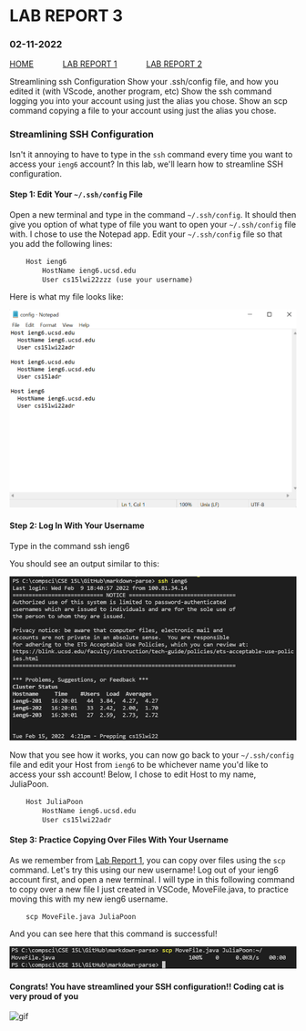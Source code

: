 # **LAB REPORT 3**
### 02-11-2022

[HOME](https://jupoon.github.io/cse15l-lab-reports/) &nbsp; &nbsp; &nbsp; &nbsp; &nbsp; &nbsp; [LAB REPORT 1](https://jupoon.github.io/cse15l-lab-reports/labs/lab1/lab-report-1-week-2) &nbsp; &nbsp; &nbsp; &nbsp; &nbsp; &nbsp; [LAB REPORT 2](https://jupoon.github.io/cse15l-lab-reports/labs/lab2/lab-report-2)

Streamlining ssh Configuration
Show your .ssh/config file, and how you edited it (with VScode, another program, etc)
Show the ssh command logging you into your account using just the alias you chose.
Show an scp command copying a file to your account using just the alias you chose.


### **Streamlining SSH Configuration**

Isn't it annoying to have to type in the `ssh` command every time you want to access your `ieng6` account? In this lab, we'll learn how to streamline SSH configuration. 

#### **Step 1: Edit Your `~/.ssh/config` File**
Open a new terminal and type in the command `~/.ssh/config`. It should then give you option of what type of file you want to open your `~/.ssh/config` file with. I chose to use the Notepad app. Edit your `~/.ssh/config` file so that you add the following lines:

        Host ieng6
            HostName ieng6.ucsd.edu
            User cs15lwi22zzz (use your username)

Here is what my file looks like:

![image](ss_sshfile.png)

#### **Step 2: Log In With Your Username**
Type in the command 
        ssh  ieng6

You should see an output similar to this:

![Image](ss_loginoutput.png)

Now that you see how it works, you can now go back to your `~/.ssh/config` file and edit your Host from `ieng6` to be whichever name you'd like to access your ssh account! Below, I chose to edit Host to my name, JuliaPoon.

        Host JuliaPoon
            HostName ieng6.ucsd.edu
            User cs15lwi22adr


#### **Step 3: Practice Copying Over Files With Your Username**

As we remember from [Lab Report 1](https://jupoon.github.io/cse15l-lab-reports/labs/lab1/lab-report-1-week-2), you can copy over files using the `scp` command. Let's try this using our new username! Log out of your ieng6 account first, and open a new terminal. I will type in this following command to copy over a new file I just created in VSCode, MoveFile.java, to practice moving this with my new ieng6 username.

        scp MoveFile.java JuliaPoon

And you can see here that this command is successful!

![Image](ss_scp.png)

#### **Congrats! You have streamlined your SSH configuration!! Coding cat is very proud of you**

![gif](https://media0.giphy.com/media/VbnUQpnihPSIgIXuZv/200.gif)



